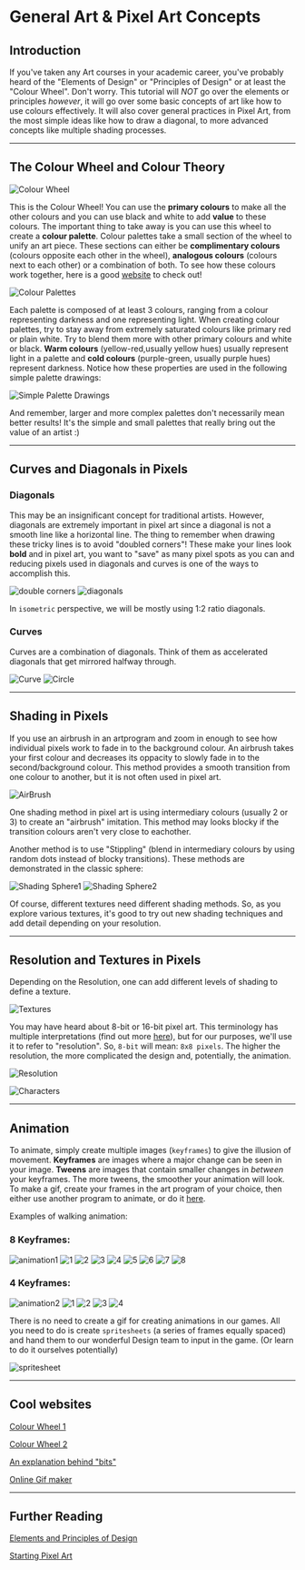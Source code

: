 # General Art & Pixel Art Concepts 

## Introduction
If you've taken any Art courses in your academic career, you've probably heard of the "Elements of Design" or "Principles of Design" or at least the "Colour Wheel". Don't worry. This tutorial will *NOT* go over the elements or principles *however*, it will go over some basic concepts of art like how to use colours effectively. It will also cover general practices in Pixel Art, from the most simple ideas like how to draw a diagonal, to more advanced concepts like multiple shading processes.

***
## The Colour Wheel and Colour Theory
![Colour Wheel](./images/color_wheel.gif)

This is the Colour Wheel! You can use the **primary colours** to make all the other colours and you can use black and white to add **value** to these colours. The important thing to take away is you can use this wheel to create a **colour palette**. Colour palettes take a small section of the wheel to unify an art piece. These sections can either be **complimentary colours** (colours opposite each other in the wheel), **analogous colours** (colours next to each other) or a combination of both. To see how these colours work together, here is a good [website](https://colorsupplyyy.com/app/) to check out!

![Colour Palettes](./images/color_palettes.jpg)

Each palette is composed of at least 3 colours, ranging from a colour representing darkness and one representing light. When creating colour palettes, try to stay away from extremely saturated colours like primary red or plain white. Try to blend them more with other primary colours and white or black. **Warm colours** (yellow-red,usually yellow hues) usually represent light in a palette and **cold colours** (purple-green, usually purple hues) represent darkness. Notice how these properties are used in the following simple palette drawings:

![Simple Palette Drawings](./images/simple_palette.jpg)

And remember, larger and more complex palettes don't necessarily mean better results! It's the simple and small palettes that really bring out the value of an artist :)

***
## Curves and Diagonals in Pixels

### Diagonals
This may be an insignificant concept for traditional artists. However, diagonals are extremely important in pixel art since a diagonal is not a smooth line like a horizontal line. The thing to remember when drawing these tricky lines is to avoid "doubled corners"! These make your lines look **bold** and in pixel art, you want to "save" as many pixel spots as you can and reducing pixels used in diagonals and curves is one of the ways to accomplish this.

![double corners](./images/double_corners.jpg)      ![diagonals](./images/diagonals.png)

In `isometric` perspective, we will be mostly using 1:2 ratio diagonals.

### Curves
Curves are a combination of diagonals. Think of them as accelerated diagonals that get mirrored halfway through.

![Curve](./images/curve.jpg)    ![Circle](./images/circle.jpg)

***
## Shading in Pixels 

If you use an airbrush in an artprogram and zoom in enough to see how individual pixels work to fade in to the background colour. An airbrush takes your first colour and decreases its oppacity to slowly fade in to the second/background colour. This method provides a smooth transition from one colour to another, but it is not often used in pixel art.

![AirBrush](./images/airbrush.jpg)

One shading method in pixel art is using intermediary colours (usually 2 or 3) to create an "airbrush" imitation. This method may looks blocky if the transition colours aren't very close to eachother.

Another method is to use "Stippling" (blend in intermediary colours by using random dots instead of blocky transitions).
These methods are demonstrated in the classic sphere:

![Shading Sphere1](./images/softshading.jpg) ![Shading Sphere2](./images/stippling.jpg)

Of course, different textures need different shading methods. So, as you explore various textures, it's good to try out new shading techniques and add detail depending on your resolution.

***
## Resolution and Textures in Pixels

Depending on the Resolution, one can add different levels of shading to define a texture.

![Textures](./images/textures.jpg)

You may have heard about 8-bit or 16-bit pixel art. This terminology has multiple interpretations (find out more [here](https://www.youtube.com/watch?v=QaIoW1aL9GE)), but for our purposes, we'll use it to refer to "resolution". So, `8-bit` will mean: `8x8 pixels`. The higher the resolution, the more complicated the design and, potentially, the animation.

![Resolution](./images/resolution.jpg)

![Characters](./images/characters.jpg)

***
## Animation

To animate, simply create multiple images (`keyframes`) to give the illusion of movement. **Keyframes** are images where a major change can be seen in your image. **Tweens** are images that contain smaller changes in *between* your keyframes. The more tweens, the smoother your animation will look. To make a gif, create your frames in the art program of your choice, then either use another program to animate, or do it [here](https://gifmaker.me/).

Examples of walking animation:  

### 8 Keyframes:

![animation1](./images/brother.gif) 
![1](./images/b1.png) ![2](./images/b2.png) ![3](./images/b3.png) ![4](./images/b4.png) 
![5](./images/b5.png) ![6](./images/b6.png) ![7](./images/b7.png) ![8](./images/b8.png)

### 4 Keyframes:

![animation2](./images/vampy.gif)
![1](./images/vampy1.png) ![2](./images/vampy2.png) ![3](./images/vampy1.png) ![4](./images/vampy3.png)

There is no need to create a gif for creating animations in our games. All you need to do is create `spritesheets` (a series of frames equally spaced) and hand them to our wonderful Design team to input in the game. (Or learn to do it ourselves potentially)

![spritesheet](./images/spritesheet.jpg)

***
## Cool websites

[Colour Wheel 1](https://colorsupplyyy.com/app/)

[Colour Wheel 2](https://color.adobe.com/create/color-wheel/)

[An explanation behind "bits"](https://www.youtube.com/watch?v=QaIoW1aL9GE)

[Online Gif maker](https://gifmaker.me/)

***
## Further Reading

[Elements and Principles of Design](https://en.wikipedia.org/wiki/Visual_design_elements_and_principles)

[Starting Pixel Art](https://lospec.com/pixel-art-where-to-start)
